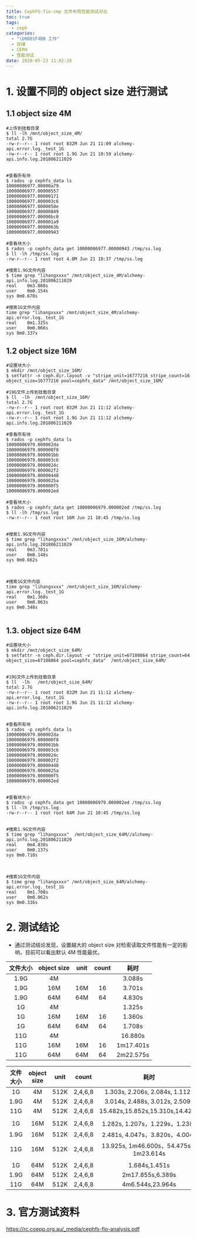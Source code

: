 ```yaml
---
title: CephFS-fio-cmp 文件布局性能测试对比
toc: true
tags:
  - ceph
categories:
  - "\U0001F4BB 工作"
  - 存储
  - CEPH
  - 性能测试
date: 2020-05-23 11:02:28
---
```

# 1. 设置不同的 object size 进行测试
## 1.1 object size 4M

```plain
#上传到挂载目录
$ ll -lh /mnt/object_size_4M/
total 2.7G
-rw-r--r-- 1 root root 832M Jun 21 11:09 alchemy-api.error.log._test_1G
-rw-r--r-- 1 root root 1.9G Jun 21 10:59 alchemy-api.info.log.201806211029
 
 
#查看所有块
$ rados -p cephfs_data ls
10000006977.00000a79
10000006977.00000557
10000006977.00000171
10000006977.000003c6
10000006977.0000058e
10000006977.00000849
10000006977.00000bc0
10000006977.000001a9
10000006977.0000063b
10000006977.00000943
 
#查看块大小
$ rados -p cephfs_data get 10000006977.00000943 /tmp/ss.log
$ ll -lh /tmp/ss.log
-rw-r--r-- 1 root root 4.0M Jun 21 10:37 /tmp/ss.log
 
#搜索1.9G文件内容
$ time grep "lihangxxxx" /mnt/object_size_4M/alchemy-api.info.log.201806211029
real    0m3.088s
user    0m0.154s
sys 0m0.670s
 
#搜索1G文件内容
time grep "lihangxxxx" /mnt/object_size_4M/alchemy-api.error.log._test_1G
real    0m1.325s
user    0m0.066s
sys 0m0.337s
```

## 1.2 object size 16M

```plain
#设置块大小
$ mkdir /mnt/object_size_16M/
$ setfattr -n ceph.dir.layout -v "stripe_unit=16777216 stripe_count=16 object_size=16777216 pool=cephfs_data" /mnt/object_size_16M/
 
#19G文件上传到挂载目录
$ ll  -lh  /mnt/object_size_16M/
total 2.7G
-rw-r--r-- 1 root root 832M Jun 21 11:12 alchemy-api.error.log._test_1G
-rw-r--r-- 1 root root 1.9G Jun 21 11:12 alchemy-api.info.log.201806211029
 
#查看所有块
$ rados -p cephfs_data ls
10000006979.000002da
10000006979.000000f8
10000006979.000001bb
10000006979.000003c6
10000006979.0000024c
10000006979.000002f2
10000006979.00000448
10000006979.0000025a
10000006979.000000f5
10000006979.000002ed
 
#查看块大小
$ rados -p cephfs_data get 10000006979.000002ed /tmp/ss.log
$ ll -lh /tmp/ss.log
-rw-r--r-- 1 root root 16M Jun 21 10:45 /tmp/ss.log
 
 
#搜索1.9G文件内容
$ time grep "lihangxxxx" /mnt/object_size_16M/alchemy-api.info.log.201806211029
real    0m3.701s
user    0m0.148s
sys 0m0.662s
 
 
 
#搜索1G文件内容
time grep "lihangxxxx" /mnt/object_size_16M/alchemy-api.error.log._test_1G
real    0m1.360s
user    0m0.063s
sys 0m0.348s
 
```

## 1.3. object size 64M

```plain
#设置块大小
$ mkdir /mnt/object_size_64M/
$ setfattr -n ceph.dir.layout -v "stripe_unit=67108864 stripe_count=64 object_size=67108864 pool=cephfs_data"  /mnt/object_size_64M/
 
 
#19G文件上传到挂载目录
$ ll  -lh   /mnt/object_size_64M/
total 2.7G
-rw-r--r-- 1 root root 832M Jun 21 11:12 alchemy-api.error.log._test_1G
-rw-r--r-- 1 root root 1.9G Jun 21 11:12 alchemy-api.info.log.201806211029
 
 
#查看所有块
$ rados -p cephfs_data ls
10000006979.000002da
10000006979.000000f8
10000006979.000001bb
10000006979.000003c6
10000006979.0000024c
10000006979.000002f2
10000006979.00000448
10000006979.0000025a
10000006979.000000f5
10000006979.000002ed
 
 
#查看块大小
$ rados -p cephfs_data get 10000006979.000002ed /tmp/ss.log
$ ll -lh /tmp/ss.log
-rw-r--r-- 1 root root 64M Jun 21 10:45 /tmp/ss.log
 
 
#搜索1.9G文件内容
$ time grep "lihangxxxx"  /mnt/object_size_64M//alchemy-api.info.log.201806211029
real    0m4.830s
user    0m0.137s
sys 0m0.710s
 
 
 
#搜索1G文件内容
$ time grep "lihangxxxx" /mnt/object_size_64M/alchemy-api.error.log._test_1G
real    0m1.708s
user    0m0.062s
sys 0m0.316s
```

# 2. 测试结论
 - 通过测试结论发现，设置越大的 object size 对检索读取文件性能有一定的影响，目前可以看出默认 4M 性能最优。

| 文件大小 | object size | unit | count | 耗时 |
|:---:|:---:|:---:|:---:|:---:|
| 1.9G | 4M | | |	 3.088s |
| 1.9G | 16M | 16M | 16 |	3.701s |
| 1.9G | 64M | 64M | 64 | 4.830s |
| 1G	| 4M	| | | 1.325s |
| 1G | 16M | 16M |16 | 1.360s |
| 1G | 64M | 64M | 64 | 1.708s |
| 11G | 4M | | | 16.880s |
| 11G | 16M | 16M | 16 | 1m17.401s |
| 11G | 64M | 64M | 64 | 2m22.575s |

	 	 	 
| 文件大小 | object size | unit | count | 耗时 |
|:---:|:---:|:---:|:---:|:---:|
| 1G | 4M | 512K | 2,4,6,8 | 1.303s, 2.206s, 2.084s, 1.112s |
| 1.9G | 4M | 512K | 2,4,6,8 | 3.014s, 2.488s, 3.012s, 2.509s |
| 11G | 4M | 512K | 2,4,6,8 | 15.482s,15.852s,15.310s,14.424s  |
| | | | | |
| 1G | 16M | 512K | 2,4,6,8 | 1.282s, 1.207s，1.229s，1.238s |
| 1.9G | 16M | 512K	 | 2,4,6,8	| 2.481s, 4.047s，3.820s，4.004s |
| 11G | 16M | 512K	| 2,4,6,8	| 13.925s, 1m46.600s，54.475s，1m23.614s|
| | | | | | 
| 1G	| 64M | 512K	| 2,4,6,8	| 1.684s,1.451s |
| 1.9G | 64M | 512K	| 2,4,6,8	| 2m17.855s,6.389s |
| 11G | 64M | 512K	| 2,4,6,8	| 4m6.544s,23.964s |
 	 	 	 	 
# 3. 官方测试资料
https://rc.coepp.org.au/_media/cephfs-fio-analysis.pdf
